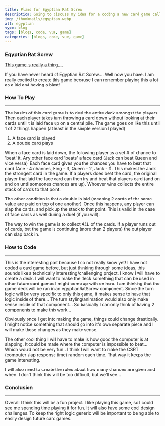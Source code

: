 ```yaml
---
title: Plans for Egyptian Rat Screw
description: Going to discuss my idea for a coding a new card game called Egyptian Rat Screw
img: /thumbnails/egyptian.webp
alt: egyptian
type: blog
tags: [blogs, code, vue, game]
categories: [blogs, code, vue, game]
---
```


### Egyptian Rat Screw

[This game is really a thing....](https://bicyclecards.com/how-to-play/egyptian-rat-screw/)

If you have never heard of Egyptian Rat Screw.... Well now you have. I am really excited to create this game because I can remember playing this a lot as a kid and having a blast!

### How To Play

---

The basics of this card game is to deal the entire deck amongst the players. Then each player takes turn throwing a card down without looking at their cards until it is laid face up on a central pile. The game goes on like this until 1 of 2 things happen (at least in the simple version I played)

1. A face card is played
2. A double card plays

When a face card is laid down, the following player as a set # of chance to 'beat' it. Any other face card 'beats' a face card (Jack can beat Queen and vice versa). Each face card gives you the chances you have to beat that card (Ace - 4 chances, King - 3, Queen - 2, Jack - 1). This makes the Jack the strongest card in the game. If a players does beat the card, the original player that laid the face card can then try and beat that players card (and on and on until someones chances are up).  Whoever wins collects the entire stack of cards to that point.

The other condition is that a double is laid (meaning 2 cards of the same value are plaid on top of one another). Once this happens, any player can slap the cards, and pick up the stack to that point. This is valid in the case of face cards as well during a duel (if you will).

The way to win the game is to collect *ALL* of the cards. If a player runs out of cards, but the game is continuing (more than 2 players) the out player can slap back in.

### How to Code

---

This is the interesting part because I do not really know yet! I have not coded a card game before, but just thinking through some ideas, this sounds like a technically interesting/challenging project. I know I will have to create a deck. I will want to make the deck something that can be used in other future card games I might come up with on here. I am thinking that the game deck will be ran in an egyptianRatScrew component. Since the turn logic will be very specific to only this game, it makes sense to have that logic inside of there... The turn styling/animation would also only make sense inside of that component... So basically I can only think of having 2 components to make this work...

Obviously once I get into making the game, things could change drastically. I might notice something that should go into it's own separate piece and I will make those changes as they make sense.

The other cool thing I will have to make is how good the computer is at slapping. It could be made where the computer is impossible to beat... Which would not be very fun.. I think I will want to make the CSRT (computer slap response time) random each time. That way it keeps the game interesting.

I will also need to create the rules about how many chances are given and when. I don't think this will be too difficult, but we'll see...

### Conclusion

---

Overall I think this will be a fun project. I like playing this game, so I could see me spending time playing it for fun. It will also have some cool design challenges. To keep the right logic generic will be important to being able to easily design future card games.
